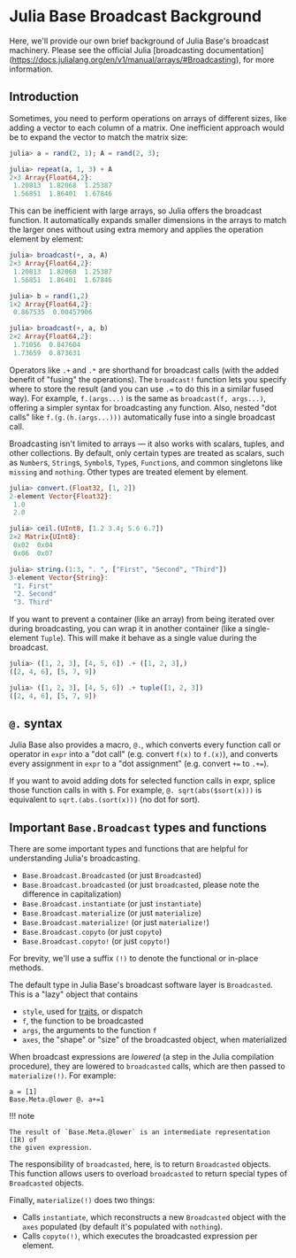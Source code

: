 # Julia Base Broadcast Background

Here, we'll provide our own brief background of Julia Base's broadcast
machinery. Please see the official Julia [broadcasting documentation]
(https://docs.julialang.org/en/v1/manual/arrays/#Broadcasting), for more
information.

## Introduction

Sometimes, you need to perform operations on arrays of different sizes, like
adding a vector to each column of a matrix. One inefficient approach would be
to expand the vector to match the matrix size:

```julia
julia> a = rand(2, 1); A = rand(2, 3);

julia> repeat(a, 1, 3) + A
2×3 Array{Float64,2}:
 1.20813  1.82068  1.25387
 1.56851  1.86401  1.67846
```

This can be inefficient with large arrays, so Julia offers the broadcast
function. It automatically expands smaller dimensions in the arrays to match
the larger ones without using extra memory and applies the operation element by
element:

```julia
julia> broadcast(+, a, A)
2×3 Array{Float64,2}:
 1.20813  1.82068  1.25387
 1.56851  1.86401  1.67846

julia> b = rand(1,2)
1×2 Array{Float64,2}:
 0.867535  0.00457906

julia> broadcast(+, a, b)
2×2 Array{Float64,2}:
 1.71056  0.847604
 1.73659  0.873631
```

Operators like `.+` and `.*` are shorthand for broadcast calls (with the added
benefit of "fusing" the operations). The `broadcast!` function lets you specify
where to store the result (and you can use `.=` to do this in a similar fused
way). For example, `f.(args...)` is the same as `broadcast(f, args...)`,
offering a simpler syntax for broadcasting any function. Also, nested "dot
calls" like `f.(g.(h.(args...)))` automatically fuse into a single broadcast
call.

Broadcasting isn't limited to arrays — it also works with scalars, tuples, and
other collections. By default, only certain types are treated as scalars, such
as `Number`s, `String`s, `Symbol`s, `Type`s, `Function`s, and common singletons
like `missing` and `nothing`. Other types are treated element by element.

```julia
julia> convert.(Float32, [1, 2])
2-element Vector{Float32}:
 1.0
 2.0

julia> ceil.(UInt8, [1.2 3.4; 5.6 6.7])
2×2 Matrix{UInt8}:
 0x02  0x04
 0x06  0x07

julia> string.(1:3, ". ", ["First", "Second", "Third"])
3-element Vector{String}:
 "1. First"
 "2. Second"
 "3. Third"
```

If you want to prevent a container (like an array) from being iterated over
during broadcasting, you can wrap it in another container (like a
single-element `Tuple`). This will make it behave as a single value during the
broadcast.

```julia
julia> ([1, 2, 3], [4, 5, 6]) .+ ([1, 2, 3],)
([2, 4, 6], [5, 7, 9])

julia> ([1, 2, 3], [4, 5, 6]) .+ tuple([1, 2, 3])
([2, 4, 6], [5, 7, 9])
```

## `@.` syntax

Julia Base also provides a macro, `@.`, which converts every function call or
operator in `expr` into a "dot call" (e.g. convert `f(x)` to `f.(x)`), and
converts every assignment in `expr` to a "dot assignment" (e.g. convert `+=` to
`.+=`).

If you want to avoid adding dots for selected function calls in expr, splice
those function calls in with `$`. For example, `@. sqrt(abs($sort(x)))` is
equivalent to `sqrt.(abs.(sort(x)))` (no dot for sort).

## Important `Base.Broadcast` types and functions

There are some important types and functions that are helpful for understanding
Julia's broadcasting.

 - `Base.Broadcast.Broadcasted` (or just `Broadcasted`)
 - `Base.Broadcast.broadcasted` (or just `broadcasted`, please note the difference in capitalization)
 - `Base.Broadcast.instantiate` (or just `instantiate`)
 - `Base.Broadcast.materialize` (or just `materialize`)
 - `Base.Broadcast.materialize!` (or just `materialize!`)
 - `Base.Broadcast.copyto` (or just `copyto`)
 - `Base.Broadcast.copyto!` (or just `copyto!`)

For brevity, we'll use a suffix `(!)` to denote the functional or in-place
methods.

The default type in Julia Base's broadcast software layer is `Broadcasted`. This
is a "lazy" object that contains

 - `style`, used for [traits](https://en.wikipedia.org/wiki/Trait_(computer_programming)), or dispatch
 - `f`, the function to be broadcasted
 - `args`, the arguments to the function `f`
 - `axes`, the "shape" or "size" of the broadcasted object, when materialized

When broadcast expressions are _lowered_ (a step in the Julia compilation
procedure), they are lowered to `broadcasted` calls, which are then passed to
`materialize(!)`. For example:

```@example
a = [1]
Base.Meta.@lower @. a+=1
```

!!! note
    
    The result of `Base.Meta.@lower` is an intermediate representation (IR) of
    the given expression.

The responsibility of `broadcasted`, here, is to return `Broadcasted` objects.
This function allows users to overload `broadcasted` to return special types of
`Broadcasted` objects.


Finally, `materialize(!)` does two things:

 - Calls `instantiate`, which reconstructs a new `Broadcasted`
   object with the `axes` populated (by default it's populated with `nothing`).
 - Calls `copyto(!)`, which executes the broadcasted expression per element.
